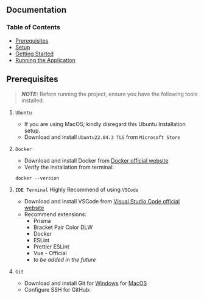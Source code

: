 ## Documentation

### Table of Contents
* [Prerequisites](#prerequisites)
* [Setup](#setup)
* [Getting Started](#getting_started)
* [Running the Application](#runapp)


## Prerequisites
> **_NOTE:_** Before running the project, ensure you have the following tools installed.

1. `Ubuntu`
    * If you are using MacOS; kindly disregard this Ubuntu Installation setup.
    * Download and install `Ubuntu22.04.3 TLS` from `Microsoft Store`

2. `Docker`
    * Download and install Docker from [Docker official website](https://www.docker.com/products/docker-desktop/)
    * Verify the installation from terminal:
    ```
    docker --version
    ```
3. `IDE Terminal` Highly Recommend of using `VSCode`
    * Download and install VSCode from [Visual Studio Code official website](https://code.visualstudio.com/download)
    * Recommend extensions:
        * Prisma
        * Bracket Pair Color DLW
        * Docker
        * ESLint
        * Prettier ESLint
        * Vue - Official
        * *to be added in the future*

4. `Git`
    * Download and install Git for [Windows](https://git-scm.com/download/win) for [MacOS](https://git-scm.com/download/mac)
    * Configure SSH for GitHub:
